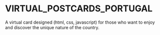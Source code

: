 # VIRTUAL_POSTCARDS_PORTUGAL
A virtual card designed (html, css, javascript) for those who want to enjoy and discover the unique nature of the country.
